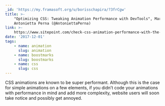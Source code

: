 ```yaml
---
_id: 'https://my.framasoft.org/u/borisschapira/?3frCgw'
title: >-
    "Optimizing CSS: Tweaking Animation Performance with DevTools", Maria
    Antonietta Perna (@AntoniettaPerna)
link: >-
    https://www.sitepoint.com/check-css-animation-performance-with-the-browsers-dev-tools/
date: '2017-12-01'
tags:
    - name: animation
      slug: animation
    - name: boostmarks
      slug: boostmarks
    - name: css
      slug: css
---
```


<div class="markdown"><p>CSS animations are known to be super performant. Although this is the case for simple animations on a few elements, if you didn’t code your animations with performance in mind and add more complexity, website users will soon take notice and possibly get annoyed.
</p></div>
